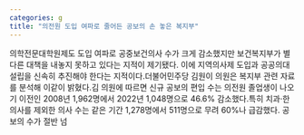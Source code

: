 ```yaml
---
categories: g
title: "의전원 도입 여파로 줄어든 공보의 손 놓은 복지부"
---
```

의학전문대학원제도 도입 여파로 공중보건의사 수가 크게 감소했지만 보건복지부가 별다른 대책을 내놓지 못하고 있다는 지적이 제기됐다. 이에 지역의사제 도입과 공공의대 설립을 신속히 추진해야 한다는 지적이다.더불어민주당 김원이 의원은 복지부 관련 자료를 분석해 이같이 밝혔다.김 의원에 따르면 신규 공보의 편입 수는 의전원 졸업생이 나오기 이전인 2008년 1,962명에서 2022년 1,048명으로 46.6% 감소했다.특히 치과·한의사를 제외한 의사 수는 같은 기간 1,278명에서 511명으로 무려 60%나 급감했다. 공보의 수가 절반 넘